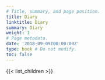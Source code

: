 ```yaml
---
# Title, summary, and page position.
title: Diary
linktitle: Diary
summary: Diary
weight: 1
# Page metadata.
date: '2018-09-09T00:00:00Z'
type: book # Do not modify.
toc: false
---
```


{{< list_children >}}